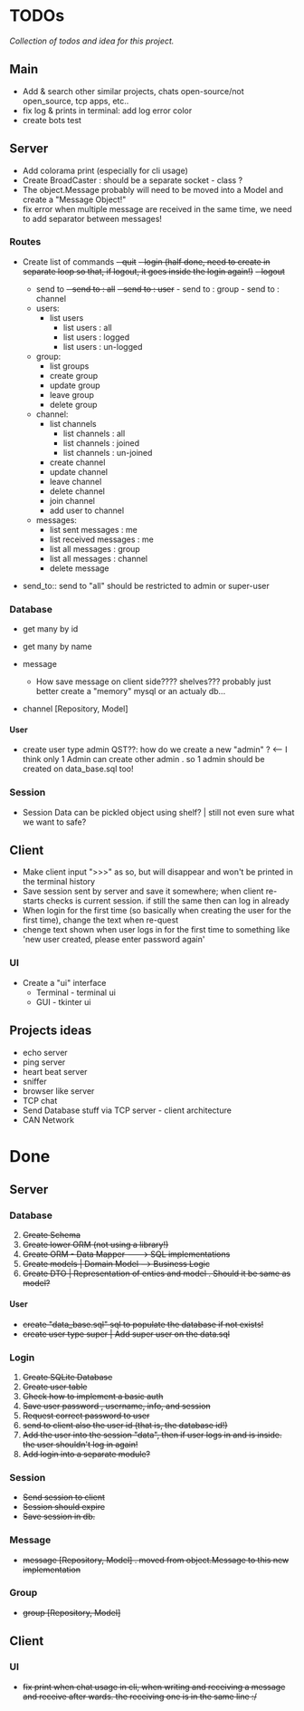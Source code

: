 TODOs
=====

_Collection of todos and idea for this project._


Main
----

- Add & search other similar projects, chats open-source/not open_source, tcp apps, etc..
- fix log & prints in terminal: add log error color 
- create bots test


Server
------

- Add colorama print (especially for cli usage)
- Create BroadCaster : should be a separate socket - class ? 
- The object.Message probably will need to be moved into a Model and create a "Message Object!"
- fix error when multiple message are received in the same time, we need to add separator between messages!



### Routes

- Create list of commands
  ~~- quit~~ 
  ~~- login (half done, need to create in separate loop so that, if logout, it goes inside the login again!)~~
  ~~- logout~~ 
  - send to
        ~~- send to : all~~
        ~~- send to : user~~ 
        - send to : group
        - send to : channel
  - users:
    - list users
      - list users : all
      - list users : logged
      - list users : un-logged
  - group:
    - list groups
    - create group
    - update group
    - leave group
    - delete group
  - channel:
    - list channels
      - list channels : all
      - list channels : joined
      - list channels : un-joined
    - create channel
    - update channel
    - leave channel
    - delete channel
    - join channel
    - add user to channel
  - messages:
    - list sent messages : me
    - list received messages : me
    - list all messages : group
    - list all messages : channel
    - delete message

- send_to:: send to "all" should be restricted to admin or super-user

### Database 

- get many by id
- get many by name

- message 
  - How save message on client side???? shelves??? probably just better create a "memory" mysql or an actualy db... 

- channel [Repository, Model]

#### User

- create user type admin QST??: how do we create a new "admin" ? <-- I think only 1 Admin can create other admin . so 1 admin should be created on data_base.sql too!


### Session

- Session Data can be pickled object using shelf? | still not even sure what we want to safe?


Client
------

- Make client input ">>>" as so, but will disappear and won't be printed in the terminal history
- Save session sent by server and save it somewhere; when client re-starts checks is current session. if still the same then can log in already
- When login for the first time (so basically when creating the user for the first time), change the text when re-quest
- chenge text shown when user logs in for the first time to something like 'new user created, please enter password again'

### UI

- Create a "ui" interface 
  - Terminal - terminal ui 
  - GUI - tkinter ui 

Projects ideas
--------------

- echo server
- ping server
- heart beat server
- sniffer
- browser like server
- TCP chat 
- Send Database stuff via TCP server - client architecture
- CAN Network


Done
====


Server
------


### Database

2. ~~Create Schema~~
4. ~~Create lower ORM (not using a library!)~~
5. ~~Create ORM - Data Mapper ---> SQL implementations~~
5. ~~Create models | Domain Model --> Business Logic~~
6. ~~Create DTO | Representation of enties and model . Should it be same as model?~~

#### User

- ~~create "data_base.sql" sql to populate the database if not exists!~~
- ~~create user type super | Add super user on the data.sql~~

### Login

1. ~~Create SQLite Database~~
2. ~~Create user table~~
3. ~~Check how to implement a basic auth~~
4. ~~Save user password , username, info, and session~~
5. ~~Request correct password to user~~
6. ~~send to client also the user id (that is, the database id!)~~
7. ~~Add the user into the session "data", then if user logs in and is inside. the user shouldn't log in again!~~
8. ~~Add login into a separate module?~~

### Session

- ~~Send session to client~~
- ~~Session should expire~~
- ~~Save session in db.~~ 


### Message

- ~~message [Repository, Model] . moved from object.Message to this new implementation~~

### Group

- ~~group [Repository, Model]~~

Client
------

### UI

- ~~fix print when chat usage in cli, when writing and receiving a message and receive after wards. the receiving one is in the same line :/~~
